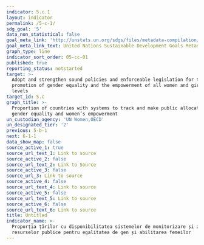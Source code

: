 ```yaml
---
indicator: 5.c.1
layout: indicator
permalink: /5-c-1/
sdg_goal: '5'
data_non_statistical: false
goal_meta_link: 'http://unstats.un.org/sdgs/files/metadata-compilation/Metadata-Goal-5.pdf'
goal_meta_link_text: United Nations Sustainable Development Goals Metadata (pdf 634kB)
graph_type: line
indicator_sort_order: 05-cc-01
published: true
reporting_status: notstarted
target: >-
  Adopt and strengthen sound policies and enforceable legislation for the
  promotion of gender equality and the empowerment of all women and girls at all
  levels
target_id: 5.c
graph_title: >-
  Proportion of countries with systems to track and make public allocations for
  gender equality and women’s empowerment
un_custodian_agency: 'UN Women,OECD'
un_designated_tier: '2'
previous: 5-b-1
next: 6-1-1
data_show_map: false
source_active_1: true
source_url_text_1: Link to source
source_active_2: false
source_url_text_2: Link to Source
source_active_3: false
source_url_3: Link to source
source_active_4: false
source_url_text_4: Link to source
source_active_5: false
source_url_text_5: Link to source
source_active_6: false
source_url_text_6: Link to source
title: Untitled
indicator_name: >-
  Proporția țărilor cu disponibilitatea sistemelor de monitorizare și alocare a
  resurselor publice pentru egalitatea de gen și abilitarea femeilor
---
```

